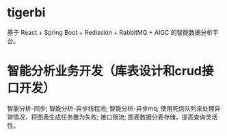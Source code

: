 # tigerbi
基于 React + Spring Boot + Redission + RabbitMQ + AIGC 的智能数据分析平台。
# 智能分析业务开发（库表设计和crud接口开发）
智能分析-同步;
智能分析-异步线程池;
智能分析-异步mq;
使用死信队列来处理异常情况，将图表生成任务置为失败;
接口限流;
图表数据分表存储，提高查询灵活性。

